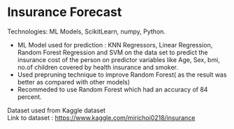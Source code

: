 # Insurance Forecast 

Technologies: ML Models, ScikitLearn, numpy, Python.
* ML Model used for prediction : KNN Regressors, Linear Regression, Random Forest Regression and SVM on the data set to predict the insurance cost of the person on predictor variables like Age, Sex, bmi, no.of children covered by health insurance and smoker.
* Used prepruning technique to improve Random Forest( as the result was better as compared with other models)
* Recommeded to use Random Forest which had an accuracy of 84 percent.

Dataset used from Kaggle dataset </br>
Link to dataset : https://www.kaggle.com/mirichoi0218/insurance
